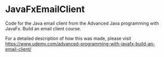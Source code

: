 # JavaFxEmailClient

Code for the Java email client from the Advanced Java programming with JavaFx. Build an email client course.

For a detailed description of how this was made, please visit https://www.udemy.com/advanced-programming-with-javafx-build-an-email-client/
